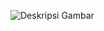 ![Deskripsi Gambar]([url_gambar](https://drive.google.com/file/d/1UJUhxjBIforGmidcsYLyURSRSpHKggNP/view?usp=drive_link)https://drive.google.com/file/d/1UJUhxjBIforGmidcsYLyURSRSpHKggNP/view?usp=drive_link)
